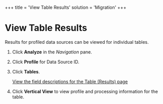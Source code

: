 +++
title = 'View Table Results'
solution = 'Migration'
+++

# View Table Results

Results for profiled data sources can be viewed for individual tables.

1.  Click **Analyze** in the *Navigation* pane.

2.  Click **Profile** for Data Source ID.

3.  Click **Tables**.
    
    [View the field descriptions for the Table (Results)
    page](../../../Platform/Common/Page_Desc/Table_Results_H)

4.  Click **Vertical View** to view profile and processing information
    for the table.
